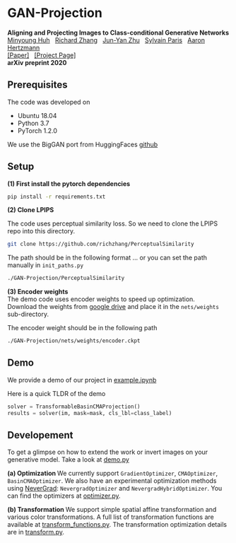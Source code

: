 # GAN-Projection
**Aligning and Projecting Images to Class-conditional Generative Networks**  
[Minyoung Huh](http://minyounghuh.com/) &nbsp; [Richard Zhang](https://richzhang.github.io/) &nbsp; [Jun-Yan Zhu](https://people.csail.mit.edu/junyanz/) &nbsp; [Sylvain Paris](http://people.csail.mit.edu/sparis/) &nbsp; [Aaron Hertzmann](https://www.dgp.toronto.edu/~hertzman/)  
[[Paper]]() &nbsp; [[Project Page]]()  
<b>arXiv preprint 2020</b> 


## Prerequisites
The code was developed on
- Ubuntu 18.04
- Python 3.7
- PyTorch 1.2.0

We use the BigGAN port from HuggingFaces [github](https://github.com/huggingface/pytorch-pretrained-BigGAN)

## Setup
<b> (1) First install the pytorch dependencies </b>
```bash
pip install -r requirements.txt
```

<b> (2) Clone LPIPS </b>  

The code uses perceptual similarity loss. So we need to clone the LPIPS repo into this directory.
```bash
git clone https://github.com/richzhang/PerceptualSimilarity
```
The path should be in the following format ... or you can set the path manually in `init_paths.py`
```bash
./GAN-Projection/PerceptualSimilarity
```

<b> (3) Encoder weights </b>   
The demo code uses encoder weights to speed up optimization.  
Download the weights from [google drive](https://drive.google.com/drive/folders/1CyDQGBlduBP7lk3WiwazsEViT7VJRnE_?usp=sharing) and place it in the `nets/weights` sub-directory.  

The encoder weight should be in the following path 
```bash
./GAN-Projection/nets/weights/encoder.ckpt
```

## Demo
We provide a demo of our project in [example.ipynb](example.ipynb)

Here is a quick TLDR of the demo
```python
solver = TransformableBasinCMAProjection()
results = solver(im, mask=mask, cls_lbl=class_label)
```

## Developement
To get a glimpse on how to extend the work or invert images on your generative model. Take a look at [demo.py](demo.py)

<b> (a) Optimization </b>
We currently support `GradientOptimizer`, `CMAOptimizer`, `BasinCMAOptimizer`. We also have an experimental optimization methods using [NeverGrad](https://github.com/facebookresearch/nevergrad): `NevergradOptimizer` and `NevergradHybridOptimizer`. You can find the optimizers at [optimizer.py](./optimizer.py).

<b> (b) Transformation </b>
We support simple spatial affine transformation and various color transformations. A full list of transformation functions are available at [transform_functions.py](./utils/transform_functions.py). The transformation optimization details are in [transform.py](transform.py).


